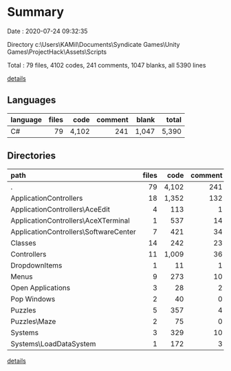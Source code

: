 # Summary

Date : 2020-07-24 09:32:35

Directory c:\Users\KAMil\Documents\Syndicate Games\Unity Games\ProjectHack\Assets\Scripts

Total : 79 files,  4102 codes, 241 comments, 1047 blanks, all 5390 lines

[details](details.md)

## Languages
| language | files | code | comment | blank | total |
| :--- | ---: | ---: | ---: | ---: | ---: |
| C# | 79 | 4,102 | 241 | 1,047 | 5,390 |

## Directories
| path | files | code | comment | blank | total |
| :--- | ---: | ---: | ---: | ---: | ---: |
| . | 79 | 4,102 | 241 | 1,047 | 5,390 |
| ApplicationControllers | 18 | 1,352 | 132 | 303 | 1,787 |
| ApplicationControllers\AceEdit | 4 | 113 | 1 | 35 | 149 |
| ApplicationControllers\AceXTerminal | 1 | 537 | 14 | 90 | 641 |
| ApplicationControllers\SoftwareCenter | 7 | 421 | 34 | 114 | 569 |
| Classes | 14 | 242 | 23 | 71 | 336 |
| Controllers | 11 | 1,009 | 36 | 289 | 1,334 |
| DropdownItems | 1 | 11 | 1 | 3 | 15 |
| Menus | 9 | 273 | 10 | 69 | 352 |
| Open Applications | 3 | 28 | 2 | 9 | 39 |
| Pop Windows | 2 | 40 | 0 | 15 | 55 |
| Puzzles | 5 | 357 | 4 | 80 | 441 |
| Puzzles\Maze | 2 | 75 | 0 | 22 | 97 |
| Systems | 3 | 329 | 10 | 87 | 426 |
| Systems\LoadDataSystem | 1 | 172 | 3 | 45 | 220 |

[details](details.md)